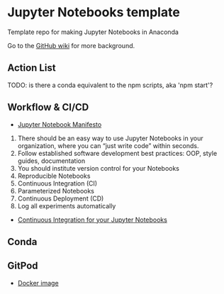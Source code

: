 # Jupyter Notebooks template
Template repo for making Jupyter Notebooks in Anaconda

Go to the [GitHub wiki](https://github.com/svdarren/functions-template/wiki) for more background.

## Action List
TODO: is there a conda equivalent to the npm scripts, aka 'npm start'?

## Workflow & CI/CD

* [Jupyter Notebook Manifesto](https://cloud.google.com/blog/products/ai-machine-learning/best-practices-that-can-improve-the-life-of-any-developer-using-jupyter-notebooks)

1. There should be an easy way to use Jupyter Notebooks in your organization, where you can “just write code” within seconds.
1. Follow established software development best practices: OOP, style guides, documentation
2. You should institute version control for your Notebooks
3. Reproducible Notebooks
4. Continuous Integration (CI)
5. Parameterized Notebooks
6. Continuous Deployment (CD)
7. Log all experiments automatically

* [Continuous Integration for your Jupyter Notebooks](https://blog.kovalevskyi.com/continues-integration-for-your-jupyter-notebooks-on-github-with-gcp-f72af5b08bcd)

## Conda

## GitPod

* [Docker image](https://hub.docker.com/r/gitpod/workspace-full/dockerfile)
